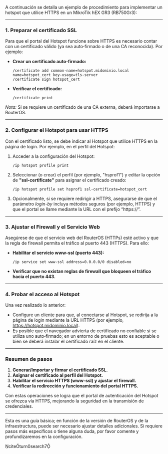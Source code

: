 A continuación se detalla un ejemplo de procedimiento para implementar un hotspot que utilice HTTPS en un MikroTik hEX GR3 (RB750Gr3):

---

### 1. Preparar el certificado SSL  
Para que el portal del Hotspot funcione sobre HTTPS es necesario contar con un certificado válido (ya sea auto‐firmado o de una CA reconocida). Por ejemplo:

- **Crear un certificado auto‐firmado:**

  ```shell
  /certificate add common-name=hotspot.midominio.local name=hotspot_cert key-usage=tls-server
  /certificate sign hotspot_cert
  ```

- **Verificar el certificado:**

  ```shell
  /certificate print
  ```

*Nota:* Si se requiere un certificado de una CA externa, deberá importarse a RouterOS.

---

### 2. Configurar el Hotspot para usar HTTPS  
Con el certificado listo, se debe indicar al Hotspot que utilice HTTPS en la página de login. Por ejemplo, en el perfil del Hotspot:

1. Acceder a la configuración del Hotspot:
   ```shell
   /ip hotspot profile print
   ```
2. Seleccionar (o crear) el perfil (por ejemplo, "hsprof1") y editar la opción de **"ssl-certificate"** para asignar el certificado creado:
   ```shell
   /ip hotspot profile set hsprof1 ssl-certificate=hotspot_cert
   ```
3. Opcionalmente, si se requiere redirigir a HTTPS, asegurarse de que el parámetro *login-by* incluya métodos seguros (por ejemplo, HTTPS) y que el portal se llame mediante la URL con el prefijo “https://”.

---

### 3. Ajustar el Firewall y el Servicio Web  
Asegúrese de que el servicio web del RouterOS (HTTPs) esté activo y que la regla de firewall permita el tráfico al puerto 443 (HTTPS). Para ello:

- **Habilitar el servicio www-ssl (puerto 443):**

  ```shell
  /ip service set www-ssl address=0.0.0.0/0 disabled=no
  ```

- **Verificar que no existan reglas de firewall que bloqueen el tráfico hacia el puerto 443.**

---

### 4. Probar el acceso al Hotspot  
Una vez realizado lo anterior:

- Configure un cliente para que, al conectarse al Hotspot, se redirija a la página de login mediante la URL HTTPS (por ejemplo, https://hotspot.midominio.local).
- Es posible que el navegador advierta de certificado no confiable si se utiliza uno auto‐firmado; en un entorno de pruebas esto es aceptable o bien se deberá instalar el certificado raíz en el cliente.

---

### Resumen de pasos  
1. **Generar/Importar y firmar el certificado SSL.**  
2. **Asignar el certificado al perfil del Hotspot.**  
3. **Habilitar el servicio HTTPS (www-ssl) y ajustar el firewall.**  
4. **Verificar la redirección y funcionamiento del portal HTTPS.**

Con estas operaciones se logra que el portal de autenticación del Hotspot se ofrezca vía HTTPS, mejorando la seguridad en la transmisión de credenciales.

---

Esta es una guía básica; en función de la versión de RouterOS y de la infraestructura, puede ser necesario ajustar detalles adicionales. Si requiere pasos más específicos o tiene alguna duda, por favor comente y profundizaremos en la configuración.

citeturn0search7